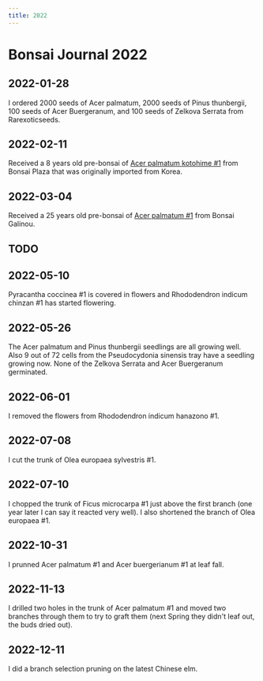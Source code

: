 ```yaml
---
title: 2022
---
```


# Bonsai Journal 2022

## 2022-01-28

I ordered 2000 seeds of Acer palmatum, 2000 seeds of Pinus thunbergii, 100
seeds of Acer Buergeranum, and 100 seeds of Zelkova Serrata from Rarexoticseeds.

## 2022-02-11

Received a 8 years old pre-bonsai of
[Acer palmatum kotohime #1](/bonsai/collection/acer-palmatum-kotohime-1)
from Bonsai Plaza that was originally imported from Korea.

## 2022-03-04

Received a 25 years old pre-bonsai of
[Acer palmatum #1](/bonsai/collection/acer-palmatum-1)
from Bonsai Galinou.

## TODO

## 2022-05-10

Pyracantha coccinea #1 is covered in flowers and Rhododendron indicum chinzan #1
has started flowering.

## 2022-05-26

The Acer palmatum and Pinus thunbergii seedlings are all growing well. Also 9
out of 72 cells from the Pseudocydonia sinensis tray have a seedling growing
now. None of the Zelkova Serrata and Acer Buergeranum germinated.

## 2022-06-01

I removed the flowers from Rhododendron indicum hanazono #1.

## 2022-07-08

I cut the trunk of Olea europaea sylvestris #1.

## 2022-07-10

I chopped the trunk of Ficus microcarpa #1 just above the first branch (one
year later I can say it reacted very well). I also shortened the branch of Olea
europaea #1.

## 2022-10-31

I prunned Acer palmatum #1 and Acer buergerianum #1 at leaf fall.

## 2022-11-13

I drilled two holes in the trunk of Acer palmatum #1 and moved two branches
through them to try to graft them (next Spring they didn't leaf out, the buds
dried out).

## 2022-12-11

I did a branch selection pruning on the latest Chinese elm.
